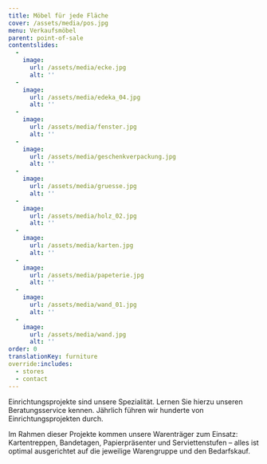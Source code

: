 ```yaml
---
title: Möbel für jede Fläche
cover: /assets/media/pos.jpg
menu: Verkaufsmöbel
parent: point-of-sale
contentslides:
  -
    image:
      url: /assets/media/ecke.jpg
      alt: ''
  -
    image:
      url: /assets/media/edeka_04.jpg
      alt: ''
  -
    image:
      url: /assets/media/fenster.jpg
      alt: ''
  -
    image:
      url: /assets/media/geschenkverpackung.jpg
      alt: ''
  -
    image:
      url: /assets/media/gruesse.jpg
      alt: ''
  -
    image:
      url: /assets/media/holz_02.jpg
      alt: ''
  -
    image:
      url: /assets/media/karten.jpg
      alt: ''
  -
    image:
      url: /assets/media/papeterie.jpg
      alt: ''
  -
    image:
      url: /assets/media/wand_01.jpg
      alt: ''
  -
    image:
      url: /assets/media/wand.jpg
      alt: ''
order: 0
translationKey: furniture
override:includes:
  - stores
  - contact
---
```

Einrichtungsprojekte sind unsere Spezialität. Lernen Sie hierzu unseren Beratungsservice kennen. Jährlich führen wir hunderte von Einrichtungsprojekten durch.

Im Rahmen dieser Projekte kommen unsere Warenträger zum Einsatz: Kartentreppen, Bandetagen, Papierpräsenter und Serviettenstufen – alles ist optimal ausgerichtet auf die jeweilige Warengruppe und den Bedarfskauf.
